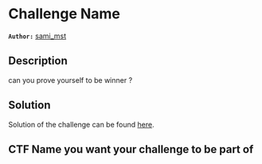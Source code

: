 # Challenge Name

**`Author:`** [sami_mst](https://github.com/Sami-mst)

## Description

can you prove yourself to be winner ?  

## Solution

Solution of the challenge can be found [here](solution/).

## CTF Name you want your challenge to be part of
